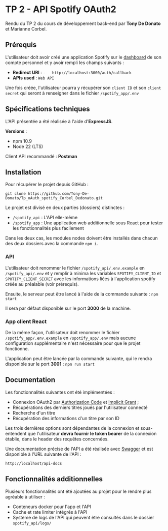 # TP 2 - API Spotify OAuth2

Rendu du TP 2 du cours de développement back-end par **Tony De Donato** et Marianne Corbel.

## Prérequis 

L'utilisateur doit avoir créé une application Spotify sur le [dashboard](https://developer.spotify.com/dashboard) de son compte personnel et y avoir rempli les champs suivants :
- **Redirect URI** : `-   http://localhost:3000/auth/callback`
- **APIs used** : `Web API`

Une fois créée, l'utilisateur pourra y récupérer son `client ID` et son `client secret` qui seront à renseigner dans le fichier `/spotify_app/.env` 

## Spécifications techniques

L'API présentée a été réalisée à l'aide d'**ExpressJS**.

**Versions** :
- npm 10.9
- Node 22 (LTS)

Client API recommandé : **Postman**

## Installation

Pour récupérer le projet depuis GitHub : 
```
git clone https://github.com/Tony-De-Donato/Tp_oAuth_spotify_Corbel_Dedonato.git
```

Le projet est divisé en deux parties (dossiers) distinctes : 
- `/spotify_api` : L'API elle-même
- `/spotify_app` : Une application web additionnelle sous React pour tester les fonctionnalités plus facilement

Dans les deux cas, les modules nodes doivent être installés dans chacun des deux dossiers avec la commande `npm i`.

### API

 L'utilisateur doit renommer le fichier `/spotify_api/.env.example` en `/spotify_api/.env` et y remplir à minima les variables `SPOTIFY_CLIENT_ID` et `SPOTIFY_CLIENT_SECRET` avec les informations liées à l'application spotify créée au préalable (voir prérequis).

Ensuite, le serveur peut être lancé à l'aide de la commande suivante :
```npm start``` 

Il sera par défaut disponible sur le port **3000** de la machine.

### App client React

De la même façon, l'utilisateur doit renommer le fichier `/spotify_app/.env.example` en `/spotify_app/.env` mais aucune configuration supplémentaire n'est nécessaire pour que le projet fonctionne.

L'application peut être lancée par la commande suivante, qui le rendra disponible sur le port **3001** :
```npm run start```

## Documentation

Les fonctionnalités suivantes ont été implémentées :
- Connexion OAuth2 par [Authorization Code](https://developer.spotify.com/documentation/web-api/tutorials/code-flow) et [Implicit Grant](https://developer.spotify.com/documentation/web-api/tutorials/implicit-flow) ;
- Récupérations des derniers titres joués par l'utilisateur connecté
- Recherche d'un titre
- Récupération des informations d'un titre par son ID

Les trois dernières options sont dépendantes de la connexion et sous-entendent que l'utilisateur **devra fournir le token bearer** de la connexion établie, dans le header des requêtes concernées.

Une documentation précise de l'API a été réalisée avec [Swagger](https://swagger.io/tools/swagger-editor/) et est disponible à l'URL suivante de l'API :
```
http://localhost/api-docs
```

## Fonctionnalités additionnelles

Plusieurs fonctionnalités ont été ajoutées au projet pour le rendre plus agréable à utiliser :
- Conteneurs docker pour l'app et l'API
- Cache et rate limiter intégrés à l'API
- Système de logs de l'API qui peuvent être consultés dans le dossier `spotify_api/logs/`
